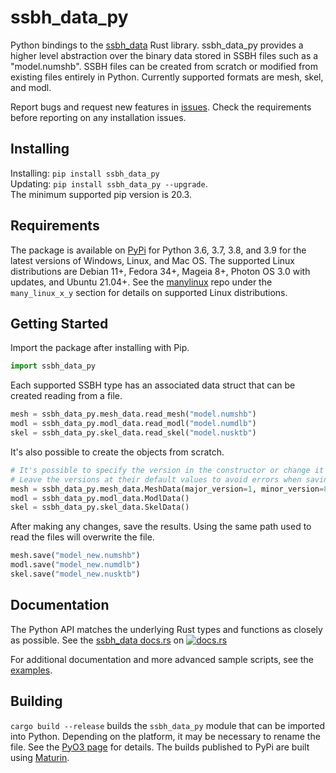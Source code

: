 # ssbh_data_py
Python bindings to the [ssbh_data](https://github.com/ultimate-research/ssbh_lib) Rust library. ssbh_data_py provides a higher level abstraction over 
the binary data stored in SSBH files such as a "model.numshb". SSBH files can be created from scratch or modified from existing files entirely in Python. 
Currently supported formats are mesh, skel, and modl. 

Report bugs and request new features in [issues](https://github.com/ScanMountGoat/ssbh_data_py/issues). Check the requirements before reporting on any installation issues.

## Installing
Installing: `pip install ssbh_data_py`  
Updating: `pip install ssbh_data_py --upgrade`.  
The minimum supported pip version is 20.3. 

## Requirements
The package is available on [PyPi](https://pypi.org/project/ssbh_data_py/) for Python 3.6, 3.7, 3.8, and 3.9 for the latest versions of Windows, Linux, and Mac OS. The supported Linux distributions are Debian 11+, Fedora 34+, Mageia 8+, Photon OS 3.0 with updates, and Ubuntu 21.04+. See the [manylinux](https://github.com/pypa/manylinux) repo under the `many_linux_x_y` section for details on supported Linux distributions.

## Getting Started
Import the package after installing with Pip.
```python
import ssbh_data_py
```
Each supported SSBH type has an associated data struct that can be created reading from a file.
```python
mesh = ssbh_data_py.mesh_data.read_mesh("model.numshb")
modl = ssbh_data_py.modl_data.read_modl("model.numdlb")
skel = ssbh_data_py.skel_data.read_skel("model.nusktb")
```
It's also possible to create the objects from scratch.  
```python
# It's possible to specify the version in the constructor or change it later.
# Leave the versions at their default values to avoid errors when saving.
mesh = ssbh_data_py.mesh_data.MeshData(major_version=1, minor_version=8)
modl = ssbh_data_py.modl_data.ModlData()
skel = ssbh_data_py.skel_data.SkelData()
```
After making any changes, save the results. Using the same path used to read the files will overwrite the file.
```python
mesh.save("model_new.numshb")
modl.save("model_new.numdlb")
skel.save("model_new.nusktb")
```
## Documentation
The Python API matches the underlying Rust types and functions as closely as possible. See the [ssbh_data docs.rs](https://docs.rs/ssbh_data) on [![docs.rs](https://docs.rs/ssbh_data/badge.svg)](https://docs.rs/ssbh_data)

For additional documentation and more advanced sample scripts, see the [examples](https://github.com/ScanMountGoat/ssbh_data_py/tree/main/examples).

## Building
`cargo build --release` builds the `ssbh_data_py` module that can be imported into Python. Depending on the platform, it may be necessary to rename the file. See the [PyO3 page](https://github.com/PyO3/pyo3) for details. The builds published to PyPi are built using [Maturin](https://github.com/PyO3/maturin).
